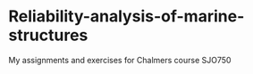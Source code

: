 # Reliability-analysis-of-marine-structures
My assignments and exercises for Chalmers course SJO750

